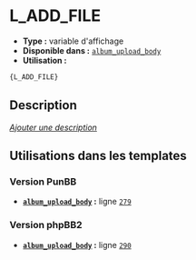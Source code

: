 # L_ADD_FILE
* __Type :__ variable d'affichage
* __Disponible dans :__ [`album_upload_body`](../tpl/var/album_upload_body.md#readme)
* __Utilisation :__

```html
{L_ADD_FILE}
```

## Description
[*Ajouter une description*](https://fa-tvars.appspot.com/var/L_ADD_FILE)

## Utilisations dans les templates

### Version PunBB
* __[`album_upload_body`](../tpl/var/album_upload_body.md#readme) :__ ligne [`279`](../tpl/src/punbb/album_upload_body.tpl#L279)

### Version phpBB2
* __[`album_upload_body`](../tpl/var/album_upload_body.md#readme) :__ ligne [`290`](../tpl/src/subsilver/album_upload_body.tpl#L290)